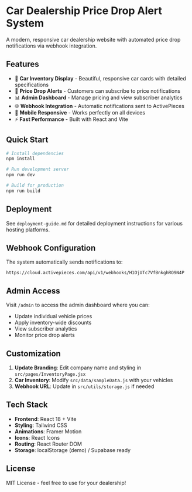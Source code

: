 # Car Dealership Price Drop Alert System

A modern, responsive car dealership website with automated price drop notifications via webhook integration.

## Features

- 🚗 **Car Inventory Display** - Beautiful, responsive car cards with detailed specifications
- 🔔 **Price Drop Alerts** - Customers can subscribe to price notifications
- 📊 **Admin Dashboard** - Manage pricing and view subscriber analytics  
- 🌐 **Webhook Integration** - Automatic notifications sent to ActivePieces
- 📱 **Mobile Responsive** - Works perfectly on all devices
- ⚡ **Fast Performance** - Built with React and Vite

## Quick Start

```bash
# Install dependencies
npm install

# Run development server
npm run dev

# Build for production
npm run build
```

## Deployment

See `deployment-guide.md` for detailed deployment instructions for various hosting platforms.

## Webhook Configuration

The system automatically sends notifications to:
```
https://cloud.activepieces.com/api/v1/webhooks/H1OjUTc7VfBnkghRO9N4P
```

## Admin Access

Visit `/admin` to access the admin dashboard where you can:
- Update individual vehicle prices
- Apply inventory-wide discounts
- View subscriber analytics
- Monitor price drop alerts

## Customization

1. **Update Branding**: Edit company name and styling in `src/pages/InventoryPage.jsx`
2. **Car Inventory**: Modify `src/data/sampleData.js` with your vehicles
3. **Webhook URL**: Update in `src/utils/storage.js` if needed

## Tech Stack

- **Frontend**: React 18 + Vite
- **Styling**: Tailwind CSS
- **Animations**: Framer Motion
- **Icons**: React Icons
- **Routing**: React Router DOM
- **Storage**: localStorage (demo) / Supabase ready

## License

MIT License - feel free to use for your dealership!